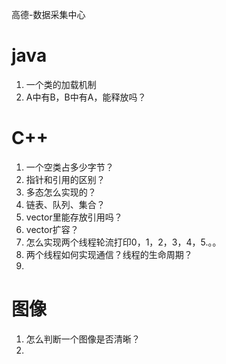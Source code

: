 高德-数据采集中心

# java
1. 一个类的加载机制
2. A中有B，B中有A，能释放吗？


# C++
1. 一个空类占多少字节？
2. 指针和引用的区别？
3. 多态怎么实现的？
4. 链表、队列、集合？
5. vector里能存放引用吗？
6. vector扩容？
7. 怎么实现两个线程轮流打印0，1，2，3，4，5.。。
8. 两个线程如何实现通信？线程的生命周期？
9. 

# 图像
1. 怎么判断一个图像是否清晰？
2. 